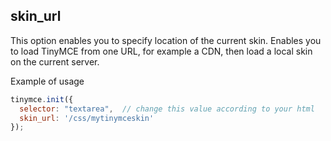 ## skin_url

This option enables you to specify location of the current skin. Enables you to load TinyMCE from one URL, for example a CDN, then load a local skin on the current server.

Example of usage

```js
tinymce.init({
  selector: "textarea",  // change this value according to your html
  skin_url: '/css/mytinymceskin'
});
```
